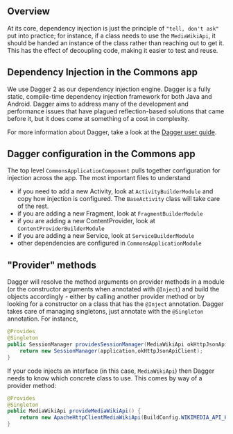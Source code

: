 ## Overview

At its core, dependency injection is just the principle of `"tell, don't ask"` put into practice;
for instance, if a class needs to use the `MediaWikiApi`, it should be handed an instance of the
class rather than reaching out to get it. This has the effect of decoupling code, making it easier
to test and reuse.

## Dependency Injection in the Commons app

We use Dagger 2 as our dependency injection engine. Dagger is a fully static, compile-time
dependency injection framework for both Java and Android. Dagger aims to address many of the
development and performance issues that have plagued reflection-based solutions that came before it,
but it does come at something of a cost in complexity.

For more information about Dagger, take a look at
the [Dagger user guide](https://google.github.io/dagger/users-guide.html).

## Dagger configuration in the Commons app

The top level `CommonsApplicationComponent` pulls together configuration for injection across the
app. The most important files to understand

- if you need to add a new Activity, look at `ActivityBuilderModule` and copy how injection is
  configured. The `BaseActivity` class will take care of the rest.
- if you are adding a new Fragment, look at `FragmentBuilderModule`
- if you are adding a new ContentProvider, look at `ContentProviderBuilderModule`
- if you are adding a new Service, look at `ServiceBuilderModule`
- other dependencies are configured in `CommonsApplicationModule`

## "Provider" methods

Dagger will resolve the method arguments on provider methods in a module (or the constructor
arguments when annotated with `@Inject`) and build the objects accordingly - either by calling
another provider method or by looking for a constructor on a class that has the `@Inject`
annotation. Dagger takes care of managing singletons, just annotate with the `@Singleton`
annotation. For instance,

```java
@Provides
@Singleton
public SessionManager providesSessionManager(MediaWikiApi okHttpJsonApiClient) {
    return new SessionManager(application,okHttpJsonApiClient);
}
```

If your code injects an interface (in this case, `MediaWikiApi`) then Dagger needs to know which
concrete class to use. This comes by way of a provider method:

```java
@Provides
@Singleton
public MediaWikiApi provideMediaWikiApi() {
    return new ApacheHttpClientMediaWikiApi(BuildConfig.WIKIMEDIA_API_HOST);
}
```
